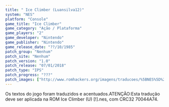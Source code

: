 ```yaml
---
title: " Ice Climber (Luansilva12)"
system: "NES"
platform: "Console"
game_title: "Ice Climber"
game_category: "Ação / Plataforma"
game_players: "2"
game_developer: "Nintendo"
game_publisher: "Nintendo"
game_release_date: "??/10/1985"
patch_group: "Nenhum"
patch_site: "Nenhum"
patch_version: "1.0"
patch_release: "07/01/2018"
patch_type: "IPS"
patch_progress: "???"
patch_images: ["http://www.romhackers.org/imagens/traducoes/%5BNES%5D%20Ice%20Climber%20-%20Luansilva12%20-%201.png","http://www.romhackers.org/imagens/traducoes/%5BNES%5D%20Ice%20Climber%20-%20Luansilva12%20-%202.png","http://www.romhackers.org/imagens/traducoes/%5BNES%5D%20Ice%20Climber%20-%20Luansilva12%20-%203.png"]
---
```

Os textos do jogo foram traduzidos e acentuados.ATENÇÃO:Esta tradução deve ser aplicada na ROM Ice Climber (U) [!].nes, com CRC32 70044A74.
